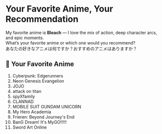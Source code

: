 # Your Favorite Anime, Your Recommendation 

My favorite anime is **Bleach** — I love the mix of action, deep character arcs, and epic moments.  
What’s your favorite anime or which one would you recommend?  
あなたの好きなアニメは何ですか？おすすめのアニメはありますか？

## 💬 Your Favorite Anime
1. Cyberpunk: Edgerunners
2. Neon Genesis Evangelion
3. JOJO
4. attack on titan
5. spyXfamily
6. CLANNAD
7. MOBILE SUIT GUNDAM UNICORN
8. My Hero Academia
9. Frieren: Beyond Journey's End
10. BanG Dream! It's MyGO!!!!!
11. Sword Art Online

